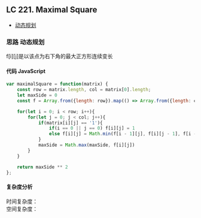 ## LC 221. Maximal Square

- [动态规划](#思路-动态规划)

### 思路 动态规划
f[i][j]是以该点为右下角的最大正方形连续变长
#### 代码 JavaScript

```JavaScript
var maximalSquare = function(matrix) {
    const row = matrix.length, col = matrix[0].length;
    let maxSide = 0
    const f = Array.from({length: row}).map(() => Array.from({length: col}).fill(0))

    for(let i = 0; i < row; i++){
        for(let j = 0; j < col; j++){
            if(matrix[i][j] == '1'){
                if(i == 0 || j == 0) f[i][j] = 1
                else f[i][j] = Math.min(f[i - 1][j], f[i][j - 1], f[i - 1][j - 1]) + 1
            }
            maxSide = Math.max(maxSide, f[i][j]) 
        }
    }

    return maxSide ** 2
};

```

#### 复杂度分析
时间复杂度： </br>
空间复杂度：